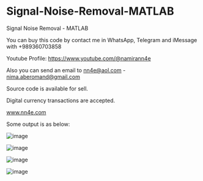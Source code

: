 # Signal-Noise-Removal-MATLAB
Signal Noise Removal - MATLAB

You can buy this code by contact me in WhatsApp, Telegram and iMessage with +989360703858

Youtube Profile: https://www.youtube.com/@namirann4e

Also you can send an email to nn4e@aol.com - nima.aberomand@gmail.com

Source code is available for sell.

Digital currency transactions are accepted.

www.nn4e.com

Some output is as below:

![image](https://github.com/user-attachments/assets/02835651-df35-4c92-9045-a55be2424650)

![image](https://github.com/user-attachments/assets/5e759f07-978d-4618-8b69-7ea8cd0ae7d9)

![image](https://github.com/user-attachments/assets/a485573d-f711-443a-89f6-3976e7541aa7)

![image](https://github.com/user-attachments/assets/35c9fb9b-e1dc-47eb-8042-d2f17a5a4ab2)
